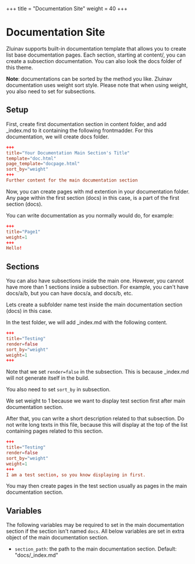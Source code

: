 +++
title = "Documentation Site"
weight = 40
+++
# Documentation Site
Zluinav supports built-in documentation template that allows you to create list base documentation pages. Each section, starting at content/, you can create a subsection documentation. You can also look the docs folder of this theme.

**Note**: documentations can be sorted by the method you like. Zluinav documentation uses weight sort style. Please note that when using weight, you also need to set for subsections.

## Setup
First, create first documentation section in content folder, and add _index.md to it containing the following frontmadder. For this documentation, we will create docs folder.
```toml
+++
title="Your Documentation Main Section's Title"
template="doc.html"
page_template="docpage.html"
sort_by="weight"
+++
Further content for the main documentation section
```

Now, you can create pages with md extention in your documentation folder. Any page within the first section (docs) in this case, is a part of the first section (docs).

You can write documentation as you normally would do, for example:
```toml
+++
title="Page1"
weight=1
+++
Hello!
```

## Sections
You can also have subsections inside the main one. However, you cannot have more than 1 sections inside a subsection. For example, you can't have docs/a/b, but you can have docs/a, and docs/b, etc.

Lets create a subfolder name test inside the main documentation section (docs) in this case.

In the test folder, we will add _index.md with the following content.
```toml
+++
title="Testing"
render=false
sort_by="weight"
weight=1
+++
```

Note that we set `render=false` in the subsection. This is because _index.md will not generate itself in the build.

You also need to set `sort_by` in subsection.

We set weight to 1 because we want to display test section first after main documentation section.

After that, you can write a short description related to that subsection. Do not write long texts in this file, because this will display at the top of the list containing pages related to this section.
```toml
+++
title="Testing"
render=false
sort_by="weight"
weight=1
+++
I am a test section, so you know displaying in first.
```

You may then create pages in the test section usually as pages in the main documentation section.

## Variables
The following variables may be required to set in the main documentation section if the section isn't named `docs`. All below variables are set in extra object of the main documentation section.
* `section_path`: the path to the main documentation section. Default: "docs/_index.md"